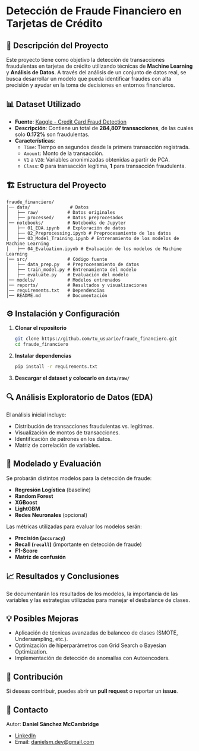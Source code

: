 ﻿# Detección de Fraude Financiero en Tarjetas de Crédito

## 📄 Descripción del Proyecto
Este proyecto tiene como objetivo la detección de transacciones fraudulentas en tarjetas de crédito utilizando técnicas de **Machine Learning** y **Análisis de Datos**. A través del análisis de un conjunto de datos real, se busca desarrollar un modelo que pueda identificar fraudes con alta precisión y ayudar en la toma de decisiones en entornos financieros.

## 📊 Dataset Utilizado
- **Fuente**: [Kaggle - Credit Card Fraud Detection](https://www.kaggle.com/mlg-ulb/creditcardfraud)
- **Descripción**: Contiene un total de **284,807 transacciones**, de las cuales solo **0.172%** son fraudulentas.
- **Características**:
  - `Time`: Tiempo en segundos desde la primera transacción registrada.
  - `Amount`: Monto de la transacción.
  - `V1` a `V28`: Variables anonimizadas obtenidas a partir de PCA.
  - `Class`: **0** para transacción legítima, **1** para transacción fraudulenta.

## 🏗️ Estructura del Proyecto
```
fraude_financiero/
│── data/               # Datos
│   ├── raw/           # Datos originales
│   ├── processed/     # Datos preprocesados
│── notebooks/         # Notebooks de Jupyter
│   ├── 01_EDA.ipynb   # Exploración de datos
│   ├── 02_Preprocessing.ipynb # Preprocesamiento de los datos
│   ├── 03_Model_Training.ipynb # Entrenamiento de los modelos de Machine Learning
│   ├── 04_Evaluation.ipynb # Evaluación de los modelos de Machine Learning
│── src/               # Código fuente
│   ├── data_prep.py   # Preprocesamiento de datos
│   ├── train_model.py # Entrenamiento del modelo
│   ├── evaluate.py    # Evaluación del modelo
│── models/            # Modelos entrenados
│── reports/           # Resultados y visualizaciones
│── requirements.txt   # Dependencias
│── README.md          # Documentación
```

## ⚙️ Instalación y Configuración
1. **Clonar el repositorio**
   ```bash
   git clone https://github.com/tu_usuario/fraude_financiero.git
   cd fraude_financiero
   ```
2. **Instalar dependencias**
   ```bash
   pip install -r requirements.txt
   ```
3. **Descargar el dataset y colocarlo en `data/raw/`**

## 🔍 Análisis Exploratorio de Datos (EDA)
El análisis inicial incluye:
- Distribución de transacciones fraudulentas vs. legítimas.
- Visualización de montos de transacciones.
- Identificación de patrones en los datos.
- Matriz de correlación de variables.

## 🤖 Modelado y Evaluación
Se probarán distintos modelos para la detección de fraude:
- **Regresión Logística** (baseline)
- **Random Forest**
- **XGBoost**
- **LightGBM**
- **Redes Neuronales** (opcional)

Las métricas utilizadas para evaluar los modelos serán:
- **Precisión (`accuracy`)**
- **Recall (`recall`)** (importante en detección de fraude)
- **F1-Score**
- **Matriz de confusión**

## 📈 Resultados y Conclusiones
Se documentarán los resultados de los modelos, la importancia de las variables y las estrategias utilizadas para manejar el desbalance de clases.

## 💡 Posibles Mejoras
- Aplicación de técnicas avanzadas de balanceo de clases (SMOTE, Undersampling, etc.).
- Optimización de hiperparámetros con Grid Search o Bayesian Optimization.
- Implementación de detección de anomalías con Autoencoders.

## 📌 Contribución
Si deseas contribuir, puedes abrir un **pull request** o reportar un **issue**. 

## 📧 Contacto
Autor: **Daniel Sánchez McCambridge**
- [LinkedIn](http://www.linkedin.com/in/daniel-francisco-sanchez-mccambridge-81792b111/)
- Email: danielsm.dev@gmail.com



